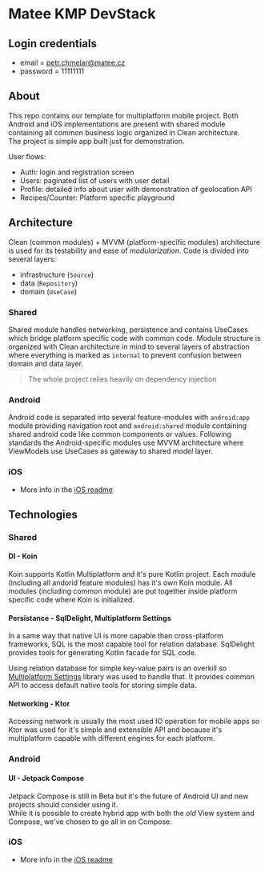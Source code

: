 # Matee KMP DevStack

## Login credentials
 - email = petr.chmelar@matee.cz
 - password = 11111111

## About
This repo contains our template for multiplatform mobile project. Both Android and iOS implementations
are present with shared module containing all common business logic organized in Clean architecture.  
The project is simple app built just for demonstration.  
  
User flows: 
 - Auth: login and registration screen
 - Users: paginated list of users with user detail 
 - Profile: detailed info about user with demonstration of geolocation API
 - Recipes/Counter: Platform specific playground

## Architecture
Clean (common modules) + MVVM (platform-specific modules) architecture is used for its testability and ease of *modularization*.
Code is divided into several layers:
 - infrastructure (`Source`)
 - data (`Repository`)
 - domain (`UseCase`)

### Shared
Shared module handles networking, persistence and contains UseCases which bridge platform specific code
with common code. 
Module structure is organized with Clean architecture in mind to several layers of abstraction where everything
is marked as `internal` to prevent confusion between domain and data layer.
  
> The whole project relies heavily on dependency injection 

### Android 
Android code is separated into several feature-modules with `android:app` module providing navigation 
root and `android:shared` module containing shared android code like common components or values. 
Following standards the Android-specific modules use MVVM architecture where ViewModels use UseCases as 
gateway to shared *model* layer. 

### iOS
- More info in the [iOS readme](/ios)

## Technologies

### Shared

#### DI - Koin
Koin supports Kotlin Multiplatform and it's pure Kotlin project. Each module
(including all andorid feature modules) has it's own Koin module. All modules (including common module)
are put together inside platform specific code where Koin is initialized. 

#### Persistance - SqlDelight, Multiplatform Settings
In a same way that native UI is more capable than cross-platform frameworks, SQL is the most capable tool
for relation database. SqlDelight provides tools for generating Kotlin facade for SQL code.

Using relation database for simple key-value pairs is an overkill so [Multiplatform Settings](https://github.com/russhwolf/multiplatform-settings) 
library was used to handle that. It provides common API to access default native tools for storing simple data. 

#### Networking - Ktor
Accessing network is usually the most used IO operation for mobile apps so Ktor was used for it's simple
and extensible API and because it's multiplatform capable with different engines for each platform. 

### Android

#### UI - Jetpack Compose
Jetpack Compose is still in Beta but it's the future of Android UI and new projects should consider using it.  
While it is possible to create hybrid app with both the *old* View system and Compose, we've 
chosen to go all in on Compose.

### iOS
- More info in the [iOS readme](/ios)
